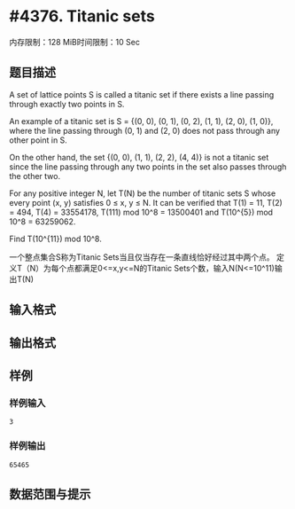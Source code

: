 # #4376. Titanic sets

内存限制：128 MiB时间限制：10 Sec

## 题目描述

A set of lattice points S is called a titanic set if there exists a line passing through exactly two points in S.

An example of a titanic set is S = {(0, 0), (0, 1), (0, 2), (1, 1), (2, 0), (1, 0)}, where the line passing through (0, 1) and (2, 0) does not pass through any other point in S.

On the other hand, the set {(0, 0), (1, 1), (2, 2), (4, 4)} is not a titanic set since the line passing through any two points in the set also passes through the other two.

For any positive integer N, let T(N) be the number of titanic sets S whose every point (x, y) satisfies 0 &le; x, y &le; N. It can be verified that T(1) = 11, T(2) = 494, T(4) = 33554178, T(111) mod 10^8 = 13500401 and T(10^{5}) mod 10^8 = 63259062.

Find T(10^{11}) mod 10^8.

一个整点集合S称为Titanic Sets当且仅当存在一条直线恰好经过其中两个点。
定义T（N）为每个点都满足0<=x,y<=N的Titanic Sets个数，输入N(N<=10^11)输出T(N)

## 输入格式

## 输出格式

## 样例

### 样例输入

    
    3
    

### 样例输出

    
    65465
    

## 数据范围与提示
